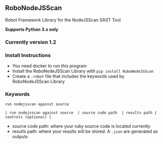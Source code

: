 ## RoboNodeJSScan

Robot Framework Library for the NodeJSScan SAST Tool

**Supports Python 3.x only**

### Currently version 1.2

### Install Instructions
* You need docker to run this program
* Install the RoboNodeJSScan Library with `pip install RoboNodeJSScan`
* Create a `.robot` file that includes the keywords used by RoboNodeJSScan Library


### Keywords

`run nodejsscan against source`

`| run nodejsscan against source  | source code path  | results path | controls (optional) |`

* source code path: where your ruby source code is located currently
* results path: where your results will be stored. A `.json` are generated as outputs